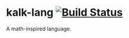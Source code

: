 # kalk-lang [![Build Status](https://travis-ci.org/yishn/kalk-lang.svg?branch=master)](https://travis-ci.org/yishn/kalk-lang)

A math-inspired language.
